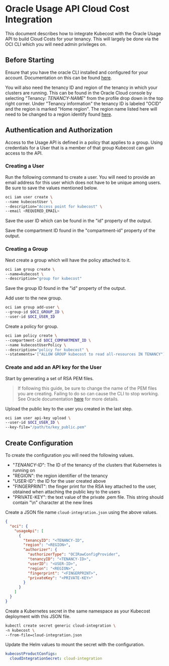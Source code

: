 # Oracle Usage API Cloud Cost Integration

This document describes how to integrate Kubecost with the Oracle Usage API to build Cloud Costs for your tenancy. This will largely be done via the OCI CLI which you will need admin privileges on.

## Before Starting

Ensure that you have the oracle CLI installed and configured for your account. Documentation on this can be found [here](https://docs.oracle.com/en-us/iaas/Content/API/SDKDocs/cliinstall.htm).

You will also need the tenancy ID and region of the tenancy in which your clusters are running. This can be found in the Oracle Cloud console by selecting "Tenancy: _TENANCY-NAME_" from the profile drop down in the top right corner. Under "Tenancy information" the tenancy ID is labeled "OCID" and the region is marked "Home region". The region name listed here will need to be changed to a region identify found [here](https://docs.oracle.com/en-us/iaas/Content/General/Concepts/regions.htm).

## Authentication and Authorization

Access to the Usage API is defined in a policy that applies to a group. Using credentials for a User that is a member of that group Kubecost can gain access to the API.

### Creating a User

Run the following command to create a user. You will need to provide an email address for this user which does not have to be unique among users. Be sure to save the values mentioned below.

```sh
oci iam user create \
--name kubecostUser \
--description="Access point for kubecost" \
--email <REQUIRED_EMAIL>
```

Save the user ID which can be found in the "id" property of the output.

Save the compartment ID found in the "compartment-id" property of the output.

### Creating a Group

Next create a group which will have the policy attached to it.

```sh
oci iam group create \
--name=kubecost \
--description="group for kubecost"
```

Save the group ID found in the "id" property of the output.

Add user to the new group.

```sh
oci iam group add-user \
--group-id $OCI_GROUP_ID \
--user-id $OCI_USER_ID
```

Create a policy for group.

```sh
oci iam policy create \
--compartment-id $OCI_COMPARTMENT_ID \
--name kubecostUserPolicy \
--description="policy for kubecost" \
--statements='["ALLOW GROUP kubecost to read all-resources IN TENANCY"]'
```

### Create and add an API key for the User

Start by generating a set of RSA PEM files.

> If following this guide, be sure to change the name of the PEM files you are creating. Failing to do so can cause the CLI to stop working. See Oracle documentation [here](https://docs.oracle.com/en-us/iaas/Content/API/Concepts/apisigningkey.htm#apisigningkey_topic_How_to_Generate_an_API_Signing_Key_Mac_Linux) for more details.

Upload the public key to the user you created in the last step.

```sh
oci iam user api-key upload \
--user-id $OCI_USER_ID \
--key-file="/path/to/key_public.pem"
```

## Create Configuration

To create the configuration you will need the following values.

* "_TENANCY-ID_": The ID of the tenancy of the clusters that Kubernetes is running on
* "REGION": the region identifier of the tenancy
* "USER-ID": the ID for the user created above
* "FINGERPRINT": the finger print for the RSA key attached to the user, obtained when attaching the public key to the users
* "PRIVATE-KEY": the text value of the private .pem file. This string should contain "\n" character at the new lines

Create a JSON file name `cloud-integration.json` using the above values.

```json
{
  "oci": {
    "usageApi": [
      {
        "tenancyID": "<TENANCY-ID",
        "region": "<REGION>",
        "authorizer": {
          "authorizerType": "OCIRawConfigProvider",
          "tenancyID": "<TENANCY-ID>",
          "userID": "<USER-ID>",
          "region": "<REGION>",
          "fingerprint": "<FINGERPRINT>",
          "privateKey": "<PRIVATE-KEY>"
        }
      }
    ]
  }
}
```

Create a Kubernetes secret in the same namespace as your Kubecost deployment with this JSON file.

```sh
kubectl create secret generic cloud-integration \
-n kubecost \
--from-file=cloud-integration.json
```

Update the Helm values to mount the secret with the configuration.

```yaml
kubecostProductConfigs:
  cloudIntegrationSecret: cloud-integration
```
